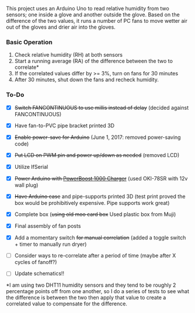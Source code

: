 This project uses an Arduino Uno to read relative humidity from two sensors; one inside a glove and another outside the glove. Based on the difference of the two values, it runs a number of PC fans to move wetter air out of the gloves and drier air into the gloves. 

### Basic Operation

1. Check relative humidity (RH) at both sensors
2. Start a running average (RA) of the difference between the two to correlate*
3. If the correlated values differ by >= 3%, turn on fans for 30 minutes
4. After 30 minutes, shut down the fans and recheck humidity.
 
### To-Do
* [x] ~~Switch FANCONTINUOUS to use millis instead of delay~~ (decided against FANCONTINUOUS)
* [x] Have fan-to-PVC pipe bracket printed 3D
* [x] ~~Enable power-save for Arduino~~ (June 1, 2017: removed power-saving code)
* [x] ~~Put LCD on PWM pin and power up/down as needed~~ (removed LCD)
 * [x] Utilize IfSerial
* [x] ~~Power Arduino with [PowerBoost 1000 Charger](https://www.adafruit.com/products/2465)~~ (used OKI-78SR with 12v wall plug)
* [x] ~~Have Arduino case~~ and pipe-supports printed 3D (test print proved the box would be prohibitively expensive. Pipe supports work great)
* [x] Complete box (~~using old moo card box~~ Used plastic box from Muji)
* [x] Final assembly of fan posts
* [x] Add a momentary switch ~~for manual correlation~~ (added a toggle switch + timer to manually run dryer)
* [ ] Consider ways to re-correlate after a period of time (maybe after X cycles of fanoff?)
* [ ] Update schematics!!


*I am using two DHT11 humidity sensors and they tend to be roughly 2 percentage points off from one another, so I do a series of tests to see what the difference is between the two then apply that value to create a correlated value to compensate for the difference.